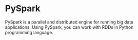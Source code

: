 # PySpark
PySpark is a parallel and distributed engine for running big data applications. 
Using PySpark, you can work with RDDs in Python programming language.


